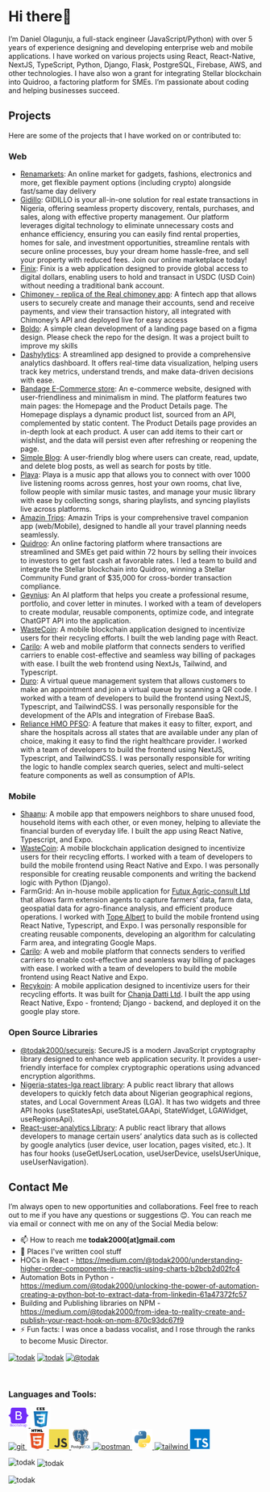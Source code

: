 <h1>Hi there👋</h1>
I’m Daniel Olagunju, a full-stack engineer (JavaScript/Python) with over 5 years of experience designing and developing enterprise web and mobile applications. I have worked on various projects using React, React-Native, NextJS, TypeScript, Python, Django, Flask, PostgreSQL, Firebase, AWS, and other technologies. I have also won a grant for integrating Stellar blockchain into Quidroo, a factoring platform for SMEs. I’m passionate about coding and helping businesses succeed.

<h2 align="left">Projects</h2>
Here are some of the projects that I have worked on or contributed to:

<h3 align="left">Web</h3>

<ul>
   <li>
    <a href="https://renamarkets.com/" target="blank">Renamarkets</a>: An online market for  gadgets,  fashions, electronics and more, get flexible payment options (including crypto) alongside fast/same day delivery
  </li>
   <li>
    <a href="https://staging.gidillo.com/" target="blank">Gidillo</a>: GIDILLO is your all-in-one solution for real estate transactions in Nigeria, offering seamless property discovery, rentals, purchases, and sales, along with effective property management. Our platform leverages digital technology to eliminate unnecessary costs and enhance efficiency, ensuring you can easily find rental properties, homes for sale, and investment opportunities, streamline rentals with secure online processes, buy your dream home hassle-free, and sell your property with reduced fees. Join our online marketplace today!
  </li>
   <li>
    <a href="https://finix-five.vercel.app" target="blank">Finix</a>: Finix is a web application designed to provide global access to digital dollars, enabling users to hold and transact in USDC (USD Coin) without needing a traditional bank account.	
  </li>
  <li>
    <a href="http://chimoney-pi.vercel.app" target="blank">Chimoney - replica of the Real chimoney app</a>: A fintech app that allows users to securely create and manage their accounts, send and receive payments, and view their transaction history, all integrated with Chimoney’s API and deployed live for easy access	
  </li>
  <li>
    <a href="https://boldo-gold-eight.vercel.app" target="blank">Boldo</a>: A simple clean development of a landing page based on a figma design. Please check the repo for the design. It was a project built to improve my skills
  </li>
   <li>
    <a href="https://dashlytics.vercel.app" target="blank">Dashylytics</a>: A streamlined app designed to provide a comprehensive analytics dashboard. It offers real-time data visualization, helping users track key metrics, understand trends, and make data-driven decisions with ease.
  </li>
  <li>
    <a href="https://bandage-ecommerce-rho.vercel.app" target="blank">Bandage E-Commerce store</a>: An e-commerce website, designed with user-friendliness and minimalism in mind. The platform features two main pages: the Homepage and the Product Details page. The Homepage displays a dynamic product list, sourced from an API, complemented by static content. The Product Details page provides an in-depth look at each product. A user can add items to their cart or wishlist, and the data will persist even after refreshing or reopening the page.
  </li>
  <li>
    <a href="https://micro-blog-khaki.vercel.app" target="blank">Simple Blog</a>: A user-friendly blog where users can create, read, update, and delete blog posts, as well as search for posts by title.
  </li>
  <li>
    <a href="https://www.playamusic.io/" target="blank">Playa</a>: Playa is a music app that allows you to connect with over 1000 live listening rooms across genres, host your own rooms, chat live, follow people with similar music tastes, and manage your music library with ease by collecting songs, sharing playlists, and syncing playlists live across platforms.
  </li>
   <li>
    <a href="https://staging-fe.amazintrips.com" target="blank">Amazin Trips</a>: Amazin Trips is your comprehensive travel companion app (web/Mobile), designed to handle all your travel planning needs seamlessly.
  </li>
  <li>
    <a href="http://quidroo.com" target="blank">Quidroo</a>: An online factoring platform where transactions are streamlined and SMEs get paid within 72 hours by selling their invoices to investors to get fast cash at favorable rates. I led a team to build and integrate the Stellar blockchain into Quidroo, winning a Stellar Community Fund grant of $35,000 for cross-border transaction compliance.
  </li>
  <li>
     <a href="https://geynius.com/" target="blank">Geynius</a>: An AI platform that helps you create a professional resume, portfolio, and cover letter in minutes. I worked with a team of developers to create modular, reusable components, optimize code, and integrate ChatGPT API into the application.
  </li>
  <li>
    <a href="https://www.wastecoin.co.uk/" target="blank">WasteCoin</a>: A mobile blockchain application designed to incentivize users for their recycling efforts. I built the web landing page with React.
  </li>
  <li>
    <a href="https://www.cariloapp.com/" target="blank">Carilo</a>: A web and mobile platform that connects senders to verified carriers to enable cost-effective and seamless way billing of packages with ease. I built the web frontend using NextJs, Tailwind, and Typescript.
  </li>
   <li>
     <a href="https://duro-team-lambda-fe.vercel.app/" target="blank">Duro</a>: A virtual queue management system that allows customers to make an appointment and join a virtual queue by scanning a QR code. I worked with a team of developers to build the frontend using NextJS, Typescript, and TailwindCSS. I was personally responsible for the development of the APIs and integration of Firebase BaaS.
  </li>
  <li>
    <a href="https://github.com/PipelineV2/reliance-gamma" target="blank">Reliance HMO PFSO</a>: A feature that makes it easy to filter, export, and share the hospitals across all states that are available under any plan of choice, making it easy to find the right healthcare provider. I worked with a team of developers to build the frontend using NextJS, Typescript, and TailwindCSS. I was personally responsible for writing the logic to handle complex search queries, select and multi-select feature components as well as consumption of APIs.
  </li>
</ul>

<h3 align="left">Mobile</h3>

<ul>
  <li>
    <a href="https://github.com/todak2000/shaanu" target="blank">Shaanu</a>: A mobile app that empowers neighbors to share unused food, household items with each other, or even money, helping to alleviate the financial burden of everyday life. I built the app using React Native, Typescript, and Expo.
  </li>
  <li>
    <a href="https://play.google.com/store/apps/details?id=co.wastecoin.www" target="blank">WasteCoin</a>: A mobile blockchain application designed to incentivize users for their recycling efforts. I worked with a team of developers to build the mobile frontend using React Native and Expo. I was personally responsible for creating reusable components and writing the backend logic with Python (Django).
  </li>
  <li>
    FarmGrid: An in-house mobile application for <a href="https://www.futuxconsult.com" target="blank">Futux Agric-consult Ltd</a> that allows farm extension agents to capture farmers’ data, farm data, geospatial data for agro-finance analysis, and efficient produce operations. I worked with <a href="https://github.com/albert85" target="blank">Tope Albert</a> to build the mobile frontend using React Native, Typescript, and Expo. I was personally responsible for creating reusable components, developing an algorithm for calculating Farm area, and integrating Google Maps.
  </li>
  
  <li>
    <a href="https://github.com/Carilo-org">Carilo</a>: A web and mobile platform that connects senders to verified carriers to enable cost-effective and seamless way billing of packages with ease. I worked with a team of developers to build the mobile frontend using React Native and Expo.
  </li>
  <li>
    <a href="https://play.google.com/store/apps/details?id=com.chanjadatti.recykoin_mobile" target="blank">Recykoin</a>: A mobile application designed to incentivize users for their recycling efforts. It was built for <a href="https://www.chanjadatti.com">Chanja Datti Ltd</a>. I built the app using React Native, Expo - frontend; Django - backend, and deployed it on the google play store.
  </li>
</ul>

<h3 align="left">Open Source Libraries</h3>

<ul>
  <li>
    <a href="https://www.npmjs.com/package/@todak2000/securejs">@todak2000/securejs</a>: SecureJS is a modern JavaScript cryptography library designed to enhance web application security. It provides a user-friendly interface for complex cryptographic operations using advanced encryption algorithms.
  </li>
  <li>
    <a href="https://www.npmjs.com/package/@todak2000/nigeria-state-lga-react-component">Nigeria-states-lga react library</a>: A public react library that allows developers to quickly fetch data about Nigerian geographical regions, states, and Local Government Areas (LGA). It has two widgets and three API hooks (useStatesApi, useStateLGAApi, StateWidget, LGAWidget, useRegionsApi).
  </li>
  <li>
    <a href="https://www.npmjs.com/package/@todak2000/react-user-analytics">React-user-analytics Library</a>: A public react library that allows developers to manage certain users’ analytics data such as is collected by google analytics (user device, user location, pages visited, etc.). It has four hooks (useGetUserLocation, useUserDevice, useIsUserUnique, useUserNavigation).
  </li>
</ul>


<h2 align="left">Contact Me</h2>

I’m always open to new opportunities and collaborations. Feel free to reach out to me if you have any questions or suggestions 😊. You can reach me via email or connect with me on any of the Social Media below:
- 📫 How to reach me **todak2000[at]gmail.com**
- 📄 Places I've written cool stuff
- HOCs in React - https://medium.com/@todak2000/understanding-higher-order-components-in-reactjs-using-charts-b2bcb2d02fc4
- Automation Bots in Python - https://medium.com/@todak2000/unlocking-the-power-of-automation-creating-a-python-bot-to-extract-data-from-linkedin-61a47372fc57
- Building and Publishing libraries on NPM - https://medium.com/@todak2000/from-idea-to-reality-create-and-publish-your-react-hook-on-npm-870c93dc67f9
- ⚡ Fun facts: I was once a badass vocalist, and I rose through the ranks to become Music Director.
  
<p align="left">
<a href="https://twitter.com/todak" target="blank"><img align="center" src="https://raw.githubusercontent.com/rahuldkjain/github-profile-readme-generator/master/src/images/icons/Social/twitter.svg" alt="todak" height="30" width="40" /></a>
<a href="https://www.linkedin.com/in/dolagunju/" target="blank"><img align="center" src="https://raw.githubusercontent.com/rahuldkjain/github-profile-readme-generator/master/src/images/icons/Social/linked-in-alt.svg" alt="todak" height="30" width="40" /></a>
<a href="https://medium.com/@todak2000/" target="blank"><img align="center" src="https://raw.githubusercontent.com/rahuldkjain/github-profile-readme-generator/master/src/images/icons/Social/medium.svg" alt="@todak" height="30" width="40" /></a>
</p>

<br />
<h3 align="left">Languages and Tools:</h3>
<p align="left"> 
 
  <a href="https://getbootstrap.com" target="_blank" rel="noreferrer"> <img src="https://raw.githubusercontent.com/devicons/devicon/master/icons/bootstrap/bootstrap-plain-wordmark.svg" alt="bootstrap" width="40" height="40"/> </a> 
  <a href="https://www.w3schools.com/css/" target="_blank" rel="noreferrer"> <img src="https://raw.githubusercontent.com/devicons/devicon/master/icons/css3/css3-original-wordmark.svg" alt="css3" width="40" height="40"/> </a>  
 <a href="https://git-scm.com/" target="_blank" rel="noreferrer"> <img src="https://www.vectorlogo.zone/logos/git-scm/git-scm-icon.svg" alt="git" width="40" height="40"/> </a> 
<a href="https://www.w3.org/html/" target="_blank" rel="noreferrer"> <img src="https://raw.githubusercontent.com/devicons/devicon/master/icons/html5/html5-original-wordmark.svg" alt="html5" width="40" height="40"/> </a> 
  <a href="https://developer.mozilla.org/en-US/docs/Web/JavaScript" target="_blank" rel="noreferrer"> <img src="https://raw.githubusercontent.com/devicons/devicon/master/icons/javascript/javascript-original.svg" alt="javascript" width="40" height="40"/> </a> 
 <a href="https://www.postgresql.org" target="_blank" rel="noreferrer"> <img src="https://raw.githubusercontent.com/devicons/devicon/master/icons/postgresql/postgresql-original-wordmark.svg" alt="postgresql" width="40" height="40"/> </a> 
  <a href="https://postman.com" target="_blank" rel="noreferrer"> <img src="https://www.vectorlogo.zone/logos/getpostman/getpostman-icon.svg" alt="postman" width="40" height="40"/> </a> 
  <a href="https://www.python.org" target="_blank" rel="noreferrer"> <img src="https://raw.githubusercontent.com/devicons/devicon/master/icons/python/python-original.svg" alt="python" width="40" height="40"/> </a>   <a href="https://tailwindcss.com/" target="_blank" rel="noreferrer"> <img src="https://www.vectorlogo.zone/logos/tailwindcss/tailwindcss-icon.svg" alt="tailwind" width="40" height="40"/> </a> 
  <a href="https://www.typescriptlang.org/" target="_blank" rel="noreferrer"> <img src="https://raw.githubusercontent.com/devicons/devicon/master/icons/typescript/typescript-original.svg" alt="typescript" width="40" height="40"/> </a> </p>

<p><img align="left" src="https://github-readme-stats.vercel.app/api/top-langs?username=todak2000&show_icons=true&locale=en&layout=compact" alt="todak" /></p>

<p>&nbsp;<img align="center" src="https://github-readme-stats.vercel.app/api?username=todak2000&show_icons=true&locale=en" alt="todak" /></p>

<p><img align="center" src="https://github-readme-streak-stats.herokuapp.com/?user=todak2000&" alt="todak" /></p>
